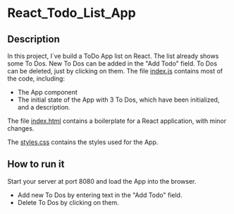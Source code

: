 # React_Todo_List_App
## Description

In this project, I´ve build a ToDo App list on React. The list already shows some To Dos. New To Dos can be added in the "Add Todo" field. To Dos can be deleted, just by clicking on them. 
The file [index.js](https://github.com/Soniajim24/React_Todo_List_App/blob/main/index.js) contains most of the code, including:
- The App component
- The initial state of the App with 3 To Dos, which have been initialized, and a description. 

The file [index.html](https://github.com/Soniajim24/React_Todo_List_App/blob/main/index.html) contains a boilerplate for a React application, with minor changes.

The [styles.css](https://github.com/Soniajim24/React_Todo_List_App/blob/main/styles.css) contains the styles used for the App.

## How to run it
Start your server at port 8080 and load the App into the browser.
- Add new To Dos by entering text in the "Add Todo" field.
- Delete To Dos by clicking on them.
